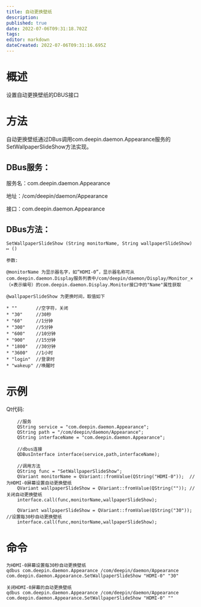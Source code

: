 ```yaml
---
title: 自动更换壁纸
description: 
published: true
date: 2022-07-06T09:31:18.702Z
tags: 
editor: markdown
dateCreated: 2022-07-06T09:31:16.695Z
---
```


# 概述
设置自动更换壁纸的DBUS接口

# 方法
自动更换壁纸通过DBus调用com.deepin.daemon.Appearance服务的SetWallpaperSlideShow方法实现。

## DBus服务：

服务名：com.deepin.daemon.Appearance

地址：/com/deepin/daemon/Appearance

接口：com.deepin.daemon.Appearance
## DBus方法：
```
SetWallpaperSlideShow (String monitorName, String wallpaperSlideShow) ↦ ()

参数:

@monitorName 为显示器名字，如“HDMI-0”，显示器名称可从com.deepin.daemon.Display服务列表中/com/deepin/daemon/Display/Monitor_×（×表示编号）的com.deepin.daemon.Display.Monitor接口中的"Name"属性获取

@wallpaperSlideShow 为更换时间，取值如下

* ""       //空字符，关闭
* "30"     //30秒
* "60"     //1分钟
* "300"    //5分钟
* "600"    //10分钟
* "900"    //15分钟
* "1800"   //30分钟
* "3600"   //1小时
* "login"  //登录时
* "wakeup" //唤醒时
```
# 示例
Qt代码:
```
    //服务
    QString service = "com.deepin.daemon.Appearance";
    QString path = "/com/deepin/daemon/Appearance";
    QString interfaceName = "com.deepin.daemon.Appearance";

    //dbus连接
    QDBusInterface interface(service,path,interfaceName);

    //调用方法
    QString func = "SetWallpaperSlideShow";
    QVariant monitorName = QVariant::fromValue(QString("HDMI-0"));  //为HDMI-0屏幕设置自动更换壁纸
    QVariant wallpaperSlideShow = QVariant::fromValue(QString("")); //关闭自动更换壁纸
    interface.call(func,monitorName,wallpaperSlideShow);

    QVariant wallpaperSlideShow = QVariant::fromValue(QString("30")); //设置每30秒自动更换壁纸
    interface.call(func,monitorName,wallpaperSlideShow);
```
# 命令
```
为HDMI-0屏幕设置每30秒自动更换壁纸
qdbus com.deepin.daemon.Appearance /com/deepin/daemon/Appearance com.deepin.daemon.Appearance.SetWallpaperSlideShow "HDMI-0" "30"

关闭HDMI-0屏幕的自动更换壁纸
qdbus com.deepin.daemon.Appearance /com/deepin/daemon/Appearance com.deepin.daemon.Appearance.SetWallpaperSlideShow "HDMI-0" ""
```